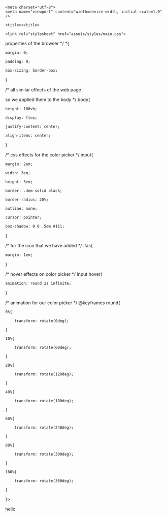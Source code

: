 
<html lang="en">
<head>

	<meta charset="utf-8">
	<meta name="viewport" content="width=device-width, initial-scale=1.0" />
	
	<title></title>
	
	<link rel="stylesheet" href="assets/styles/main.css">
	
</head>
<body style=/* restoring all the default  

   properties of the browser */
*{ 

    margin: 0; 

    padding: 0; 

    box-sizing: border-box; 
} 

  
/* all similar effects of the web page  

   so we applied them to the body */
body{ 

    height: 100vh; 

    display: flex; 

    justify-content: center; 

    align-items: center; 
} 

  
/* css effects for the color picker */
input{ 

    margin: 2em; 

    width: 3em; 

    height: 3em; 

    border: .4em solid black; 

    border-radius: 20%; 

    outline: none; 

    cursor: pointer; 

    box-shadow: 0 0 .5em #111; 
} 

  
/* for the icon that we have added */
.fas{ 

    margin: 1em; 
} 

  
/* hover effects on color picker */
input:hover{ 

    animation: round 2s infinite; 
} 

  
/* animation for our color picker */
@keyframes round{ 

    0%{ 

        transform: rotate(0deg); 

    } 

    10%{ 

        transform: rotate(60deg); 

    } 

    20%{ 

        transform: rotate(120deg); 

    } 

    40%{ 

        transform: rotate(180deg); 

    } 

    60%{ 

        transform: rotate(240deg); 

    } 

    80%{ 

        transform: rotate(300deg); 

    } 

    100%{ 

        transform: rotate(360deg); 

    } 
}>
<P>hello</P>
	<script src="assets/scripts/main.js"></script>

</body>
</html>
